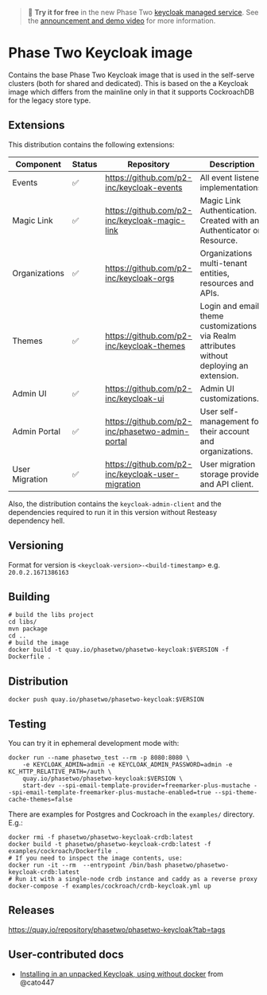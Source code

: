 > :rocket: **Try it for free** in the new Phase Two [keycloak managed service](https://phasetwo.io/dashboard/?utm_source=github&utm_medium=readme&utm_campaign=phasetwo-containers). See the [announcement and demo video](https://phasetwo.io/blog/self-service/) for more information.

# Phase Two Keycloak image

Contains the base Phase Two Keycloak image that is used in the self-serve clusters (both for shared and dedicated). This is based on the a Keycloak image which differs from the mainline only in that it supports CockroachDB for the legacy store type.

## Extensions

This distribution contains the following extensions:

| Component | Status | Repository | Description |
| --- | --- | --- | --- |
| Events | :white_check_mark: | https://github.com/p2-inc/keycloak-events | All event listener implementations. |
| Magic Link | :white_check_mark: | https://github.com/p2-inc/keycloak-magic-link | Magic Link Authentication. Created with an Authenticator or Resource. |
| Organizations | :white_check_mark: | https://github.com/p2-inc/keycloak-orgs | Organizations multi-tenant entities, resources and APIs. |
| Themes |  :white_check_mark: | https://github.com/p2-inc/keycloak-themes | Login and email theme customizations via Realm attributes without deploying an extension. |
| Admin UI | :white_check_mark: | https://github.com/p2-inc/keycloak-ui | Admin UI customizations. |
| Admin Portal | :white_check_mark: | https://github.com/p2-inc/phasetwo-admin-portal | User self-management for their account and organizations. |
| User Migration | :white_check_mark: | https://github.com/p2-inc/keycloak-user-migration | User migration storage provider and API client. |

Also, the distribution contains the `keycloak-admin-client` and the dependencies required to run it in this version without Resteasy dependency hell.

## Versioning

Format for version is `<keycloak-version>-<build-timestamp>` e.g. `20.0.2.1671386163`

## Building

```
# build the libs project
cd libs/
mvn package
cd ..
# build the image
docker build -t quay.io/phasetwo/phasetwo-keycloak:$VERSION -f Dockerfile .
```

## Distribution

```
docker push quay.io/phasetwo/phasetwo-keycloak:$VERSION
```

## Testing

You can try it in ephemeral development mode with:

```
docker run --name phasetwo_test --rm -p 8080:8080 \
    -e KEYCLOAK_ADMIN=admin -e KEYCLOAK_ADMIN_PASSWORD=admin -e KC_HTTP_RELATIVE_PATH=/auth \
    quay.io/phasetwo/phasetwo-keycloak:$VERSION \
    start-dev --spi-email-template-provider=freemarker-plus-mustache --spi-email-template-freemarker-plus-mustache-enabled=true --spi-theme-cache-themes=false
```

There are examples for Postgres and Cockroach in the `examples/` directory. E.g.:

```
docker rmi -f phasetwo/phasetwo-keycloak-crdb:latest
docker build -t phasetwo/phasetwo-keycloak-crdb:latest -f examples/cockroach/Dockerfile .
# If you need to inspect the image contents, use:
docker run -it --rm  --entrypoint /bin/bash phasetwo/phasetwo-keycloak-crdb:latest
# Run it with a single-node crdb instance and caddy as a reverse proxy
docker-compose -f examples/cockroach/crdb-keycloak.yml up
```

## Releases

https://quay.io/repository/phasetwo/phasetwo-keycloak?tab=tags

## User-contributed docs

- [Installing in an unpacked Keycloak, using without docker](docs/manual-install.md) from @cato447
